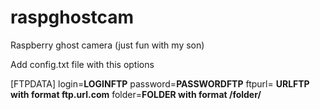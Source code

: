 # raspghostcam
Raspberry ghost camera (just fun with my son)

Add config.txt file with this options

[FTPDATA]
login=**LOGINFTP**
password=**PASSWORDFTP**
ftpurl= **URLFTP with format ftp.url.com**
folder=**FOLDER with format /folder/**

